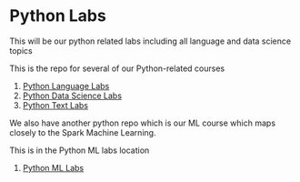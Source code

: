 # Python Labs

This will be our python related labs including all language and data science topics 

This is the repo for several of our Python-related courses

1. [Python Language Labs](./Python-Language.md)
2. [Python Data Science Labs](./Python-Data-Science.md)
3. [Python Text Labs](./Python-Text.md)

We also have another python repo which is our ML course which maps closely to the Spark Machine Learning. 

This is in the Python ML labs location 

1. [Python ML Labs](https://github.com/elephantscale/ml-labs-python/blob/master/README.md)

